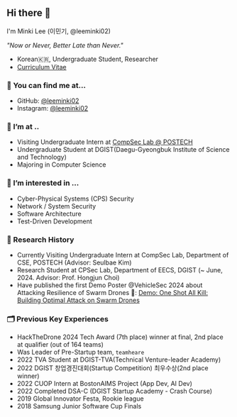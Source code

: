 ## Hi there 👋
I'm Minki Lee (이민기, @leeminki02)

*"Now or Never, Better Late than Never."*

- Korean🇰🇷, Undergraduate Student, Researcher
- [Curriculum Vitae](./Minki_Lee_CV.pdf)


### 🔎 You can find me at...
- GitHub: [@leeminki02](https://github.com/leeminki02)
- Instagram: [@leeminki02](https://www.instagram.com/leeminki02/)

### 🔭 I’m at ..
- Visiting Undergraduate Intern at [CompSec Lab @ POSTECH](https://compsec.postech.ac.kr/)
- Undergraduate Student at DGIST(Daegu-Gyeongbuk Institute of Science and Technology)
- Majoring in Computer Science

### 🌱 I’m interested in ...
- Cyber-Physical Systems (CPS) Security
- Network / System Security
- Software Architecture
- Test-Driven Development

### 🔬 Research History
- Currently Visiting Undergraduate Intern at CompSec Lab, Department of CSE, POSTECH (Advisor: Seulbae Kim)
- Research Student at CPSec Lab, Department of EECS, DGIST (~ June, 2024. Advisor: Prof. Hongjun Choi)
- Have published the first Demo Poster @VehicleSec 2024 about Attacking Resilience of Swarm Drones
  📄: [Demo: One Shot All Kill: Building Optimal Attack on Swarm Drones](https://www.ndss-symposium.org/wp-content/uploads/vehiclesec2024-8-demo.pdf)

### 🗂 Previous Key Experiences
- HackTheDrone 2024 Tech Award (7th place) winner at final, 2nd place at qualifier (out of 164 teams)
- Was Leader of Pre-Startup team, `teamheare`
- 2022 TVA Student at DGIST-TVA(Technical Venture-leader Academy)
- 2022 DGIST 창업경진대회(Startup Competition) 최우수상(2nd place winner)
- 2022 CUOP Intern at BostonAIMS Project (App Dev, AI Dev)
- 2022 Completed DSA-C (DGIST Startup Academy - Crash Course)
- 2019 Global Innovator Festa, Rookie league
- 2018 Samsung Junior Software Cup Finals
